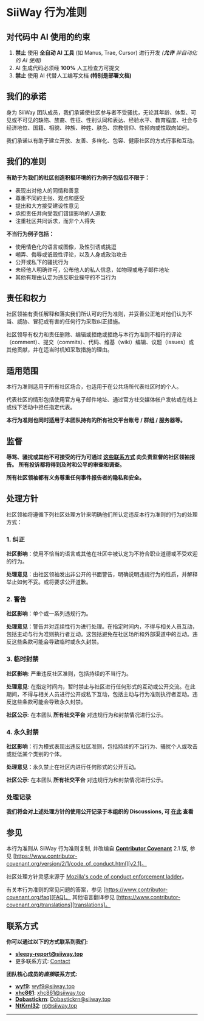 # SiiWay 行为准则

## 对代码中 AI 使用的约束

1. **禁止** 使用 **全自动 AI 工具** (如 Manus, Trae, Cursor) 进行开发 *(**允许** 非自动化的 AI 使用)*
2. AI 生成代码必须经 **100%** 人工检查方可提交 
3. **禁止** 使用 AI 代替人工编写文档 **(特别是部署文档)**

## 我们的承诺

身为 SiiWay 团队成员，我们承诺使社区参与者不受骚扰，无论其年龄、体型、可见或不可见的缺陷、族裔、性征、性别认同和表达、经验水平、教育程度、社会与经济地位、国籍、相貌、种族、种姓、肤色、宗教信仰、性倾向或性取向如何。

我们承诺以有助于建立开放、友善、多样化、包容、健康社区的方式行事和互动。

## 我们的准则

**有助于为我们的社区创造积极环境的行为例子包括但不限于：**

* 表现出对他人的同情和善意
* 尊重不同的主张、观点和感受
* 提出和大方接受建设性意见
* 承担责任并向受我们错误影响的人道歉
* 注重社区共同诉求，而非个人得失

**不当行为例子包括：**

* 使用情色化的语言或图像，及性引诱或挑逗
* 嘲弄、侮辱或诋毁性评论，以及人身或政治攻击
* 公开或私下的骚扰行为
* 未经他人明确许可，公布他人的私人信息，如物理或电子邮件地址
* 其他有理由认定为违反职业操守的不当行为

## 责任和权力

社区领袖有责任解释和落实我们所认可的行为准则，并妥善公正地对他们认为不当、威胁、冒犯或有害的任何行为采取纠正措施。

社区领导有权力和责任删除、编辑或拒绝或拒绝与本行为准则不相符的评论（comment）、提交（commits）、代码、维基（wiki）编辑、议题（issues）或其他贡献，并在适当时机知采取措施的理由。

## 适用范围

本行为准则适用于所有社区场合，也适用于在公共场所代表社区时的个人。

代表社区的情形包括使用官方电子邮件地址、通过官方社交媒体帐户发帖或在线上或线下活动中担任指定代表。

**本行为准则也同时适用于本团队持有的所有社交平台账号 / 群组 / 服务器等。**

## 监督

**辱骂、骚扰或其他不可接受的行为可通过 [这些联系方式](#联系方式) 向负责监督的社区领袖报告。**
**所有投诉都将得到及时和公平的审查和调查。**

**所有社区领袖都有义务尊重任何事件报告者的隐私和安全。**

## 处理方针

社区领袖将遵循下列社区处理方针来明确他们所认定违反本行为准则的行为的处理方式：

### 1. 纠正

**社区影响**：使用不恰当的语言或其他在社区中被认定为不符合职业道德或不受欢迎的行为。

**处理意见**：由社区领袖发出非公开的书面警告，明确说明违规行为的性质，并解释举止如何不妥。或将要求公开道歉。

### 2. 警告

**社区影响**：单个或一系列违规行为。

**处理意见**：警告并对连续性行为进行处理。在指定时间内，不得与相关人员互动，包括主动与行为准则执行者互动。这包括避免在社区场所和外部渠道中的互动。违反这些条款可能会导致临时或永久封禁。

### 3. 临时封禁

**社区影响**: 严重违反社区准则，包括持续的不当行为。

**处理意见**: 在指定时间内，暂时禁止与社区进行任何形式的互动或公开交流。在此期间，不得与相关人员进行公开或私下互动，包括主动与行为准则执行者互动。违反这些条款可能会导致永久封禁。

**社区公示**: 在本团队 **所有社交平台** 对违规行为和封禁情况进行公示。

### 4. 永久封禁

**社区影响**：行为模式表现出违反社区准则，包括持续的不当行为、骚扰个人或攻击或贬低某个类别的个体。

**处理意见**：永久禁止在社区内进行任何形式的公开互动。

**社区公示**: 在本团队 **所有社交平台** 对违规行为和封禁情况进行公示。

### 处理记录

**我们将会对上述处理方针的使用公开记录于本组织的 Discussions, 可 [在此](https://github.com/orgs/siiway/discussions/categories/%E5%A4%84%E7%90%86%E8%AE%B0%E5%BD%95) 查看**

## 参见

本行为准则从 SiiWay 行为准则复制, 并改编自 **[Contributor Covenant][homepage]** 2.1 版, 参见 [https://www.contributor-covenant.org/version/2/1/code_of_conduct.html][v2.1]。

社区处理方针灵感来源于 [Mozilla's code of conduct enforcement ladder][Mozilla CoC]。

有关本行为准则的常见问题的答案，参见 [https://www.contributor-covenant.org/faq][FAQ]。
其他语言翻译参见 [https://www.contributor-covenant.org/translations][translations]。

## 联系方式

**你可以通过以下的方式联系到我们:**

- **[sleepy-report@siiway.top](mailto:sleepy-report@siiway.top)**
- 更多联系方式: [Contact](https://siiway.top/about/contact)

**团队核心成员的*直接*联系方式:**

- **[wyf9](https://siiway.top/members/wyf9)**: [wyf9@siiway.top](https://siiway.top/t/m/wyf9)
- **[xhc861](https://siiway.top/members/xhc861)**: [xhc861@siiway.top](https://siiway.top/t/m/xhc861)
- **[Dobastickrn](https://siiway.top/members/Dobastickrn)**: [Dobastickrn@siiway.top](https://siiway.top/t/m/Dobastickrn)
- **[NtKrnl32](https://siiway.top/members/nt)**: [nt@siiway.top](https://siiway.top/t/m/nt)

---

[homepage]: https://www.contributor-covenant.org
[v2.1]: https://www.contributor-covenant.org/version/2/1/code_of_conduct.html
[Mozilla CoC]: https://github.com/mozilla/diversity
[FAQ]: https://www.contributor-covenant.org/faq
[translations]: https://www.contributor-covenant.org/translations
